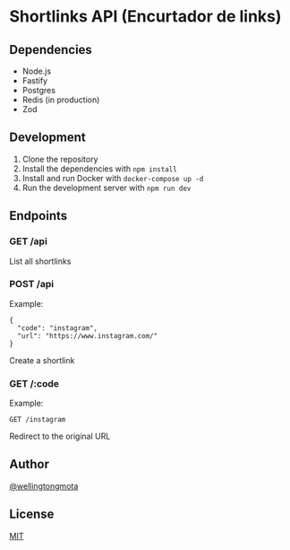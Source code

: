 # Shortlinks API (Encurtador de links)

## Dependencies

- Node.js
- Fastify
- Postgres
- Redis (in production)
- Zod

## Development

1. Clone the repository
2. Install the dependencies with `npm install`
3. Install and run Docker with `docker-compose up -d`
4. Run the development server with `npm run dev`

## Endpoints

### GET /api

List all shortlinks

### POST /api

Example:

```
{
  "code": "instagram",
  "url": "https://www.instagram.com/"
}
```

Create a shortlink

### GET /:code

Example:

```
GET /instagram
```

Redirect to the original URL

## Author

[@wellingtongmota](https://github.com/wellingtongmota)

## License

[MIT](LICENSE)
